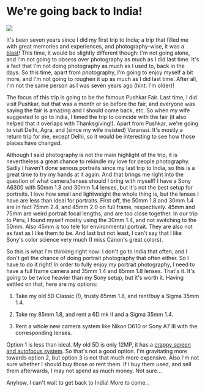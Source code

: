 # We're going back to India!

![](https://blogger.googleusercontent.com/img/b/R29vZ2xl/AVvXsEiW63QIigrTfrvhsKzWPhq2inpGZw-UPuy3oJ4tz7hXulhpjg4_DxQ9h_-kH1yiJ4tEcyTomj_fpAACBXLlJyCLcH3FYp0D39Yec4chWMubQapv472fB8FeZgSHmA-B1Z6nbxh4Vva_xW8j/s640/6318413560_036c68346c_z.jpg)

It's been seven years since I did my first trip to India; a trip that filled me with great memories and experiences, and photography-wise, it was a [blast](https://www.flickr.com/photos/8413680@N08/albums/72157628000459543)!
This time, it would be slightly different though: I'm not going alone, and I'm not going to obsess over photography as much as I did last time. It's a fact that I'm not doing photography as much as I used to, back in the days. So this time, apart from photography, I'm going to enjoy myself a bit more, and I'm not going to roughen it up as much as I did last time. After all, I'm not the same person as I was seven years ago (hint: I'm older)!

The focus of this trip is going to be the famous Pushkar Fair. Last time, I did visit Pushkar, but that was a month or so before the fair, and everyone was saying the fair is amazing and I should come back, etc. So when my wife suggested to go to India, I timed the trip to coincide with the fair (it also helped that it overlaps with Thanksgiving!). Apart from Pushkar, we're going to visit Delhi, Agra, and (since my wife insisted) Varanasi. It's mostly a return trip for me, except Delhi, so it would be interesting to see how those places have changed.

Although I said photography is not the main highlight of the trip, it is nevertheless a great chance to rekindle my love for people photography. Sadly I haven't done serious portraits since my last trip to India, so this is a great time to try my hands at it again. And that brings me right into the question of what camera/lenses should I bring with myself! I have a Sony A6300 with 50mm 1.8 and 30mm 1.4 lenses, but it's not the best setup for portraits. I love how small and lightweight the whole thing is, but the lenses I have are less than ideal for portraits. First off, the 50mm 1.8 and 30mm 1.4 are in fact 75mm 2.4, and 45mm 2.0 on full frame, respectively. 45mm and 75mm are weird portrait focal lengths, and are too close together. In our trip to Peru, I found myself mostly using the 30mm 1.4, and not switching to the 50mm. Also 45mm is too tele for environmental portrait. They are also not as fast as I like them to be. And last but not least, I can't say that I like Sony's color science very much (I miss Canon's great colors).

So this is what I'm thinking right now: I don't go to India that often, and I don't get the chance of doing portrait photography that often either. So I have to do it right! In order to fully enjoy my portrait photography, I need to have a full frame camera and 35mm 1.4 and 85mm 1.8 lenses. That's it. It's going to be twice heavier than my Sony setup, but it's worth it. Having settled on that, here are my options:

1. Take my old 5D Classic (!), trusty 85mm 1.8, and rent/buy a Sigma 35mm 1.4.

2. Take my 85mm 1.8, and rent a 6D mk II and a Sigma 35mm 1.4.

3. Rent a whole new camera system like Nikon D610 or Sony A7 III with the corresponding lenses.

Option 1 is less than ideal. My old 5D is only 12MP, it has a [crappy screen and autofocus system](http://photopensieve.github.io/2011/11/13/my-photographic-thoughts-on-india-2.html). So that's not a good option. I'm gravitating more towards option 2, but option 3 is not that much more expensive. Also I'm not sure whether I should buy those or rent them. If I buy them used, and sell them afterwards, I may not spend as much money. Not sure...

Anyhow, I can't wait to get back to India! More to come...